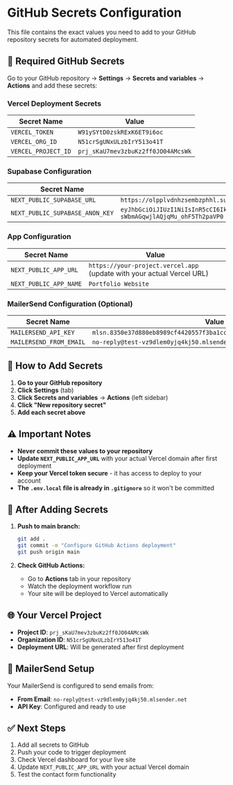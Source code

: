 # GitHub Secrets Configuration

This file contains the exact values you need to add to your GitHub repository secrets for automated deployment.

## 🔐 Required GitHub Secrets

Go to your GitHub repository → **Settings** → **Secrets and variables** → **Actions** and add these secrets:

### Vercel Deployment Secrets

| Secret Name | Value |
|-------------|-------|
| `VERCEL_TOKEN` | `W91ySYtD0zskRExK6ET9i6oc` |
| `VERCEL_ORG_ID` | `N51crSgUNxULzbIrY513o41T` |
| `VERCEL_PROJECT_ID` | `prj_sKaU7mev3zbuKz2ff0JO04AMcsWk` |

### Supabase Configuration

| Secret Name | Value |
|-------------|-------|
| `NEXT_PUBLIC_SUPABASE_URL` | `https://olpplvdnhzsembzphhl.supabase.co` |
| `NEXT_PUBLIC_SUPABASE_ANON_KEY` | `eyJhbGciOiJIUzI1NiIsInR5cCI6IkpXVCJ9.eyJpc3MiOiJzdXBhYmFzZSIsInJlZiI6Im9scHBsdmRuaHpzZW1ienB2aGhsIiwicm9sZSI6ImFub24iLCJpYXQiOjE3NTY4NjY0MDQsImV4cCI6MjA3MjQ0MjQwNH0.O2iJwzHXwVuZ4-sWbmAGqwjlAQjqMu_ohF5Th2paVP0` |

### App Configuration

| Secret Name | Value |
|-------------|-------|
| `NEXT_PUBLIC_APP_URL` | `https://your-project.vercel.app` (update with your actual Vercel URL) |
| `NEXT_PUBLIC_APP_NAME` | `Portfolio Website` |

### MailerSend Configuration (Optional)

| Secret Name | Value |
|-------------|-------|
| `MAILERSEND_API_KEY` | `mlsn.8350e37d880eb8989cf4420557f3ba1ccd6d850bfb117464107b6747e829b7c6` |
| `MAILERSEND_FROM_EMAIL` | `no-reply@test-vz9dlem0yjq4kj50.mlsender.net` |

## 🚀 How to Add Secrets

1. **Go to your GitHub repository**
2. **Click Settings** (tab)
3. **Click Secrets and variables** → **Actions** (left sidebar)
4. **Click "New repository secret"**
5. **Add each secret above**

## ⚠️ Important Notes

- **Never commit these values to your repository**
- **Update `NEXT_PUBLIC_APP_URL`** with your actual Vercel domain after first deployment
- **Keep your Vercel token secure** - it has access to deploy to your account
- **The `.env.local` file is already in `.gitignore`** so it won't be committed

## 🔄 After Adding Secrets

1. **Push to main branch:**
   ```bash
   git add .
   git commit -m "Configure GitHub Actions deployment"
   git push origin main
   ```

2. **Check GitHub Actions:**
   - Go to **Actions** tab in your repository
   - Watch the deployment workflow run
   - Your site will be deployed to Vercel automatically

## 🌐 Your Vercel Project

- **Project ID**: `prj_sKaU7mev3zbuKz2ff0JO04AMcsWk`
- **Organization ID**: `N51crSgUNxULzbIrY513o41T`
- **Deployment URL**: Will be generated after first deployment

## 📧 MailerSend Setup

Your MailerSend is configured to send emails from:
- **From Email**: `no-reply@test-vz9dlem0yjq4kj50.mlsender.net`
- **API Key**: Configured and ready to use

## ✅ Next Steps

1. Add all secrets to GitHub
2. Push your code to trigger deployment
3. Check Vercel dashboard for your live site
4. Update `NEXT_PUBLIC_APP_URL` with your actual Vercel domain
5. Test the contact form functionality
